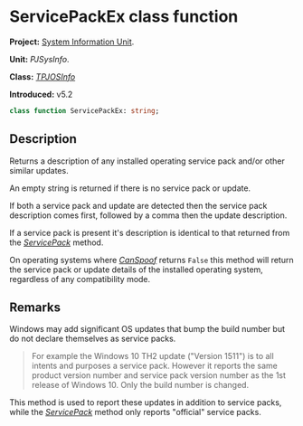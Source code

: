 # ServicePackEx class function #

**Project:** [System Information Unit](SystemInformationUnit.md).

**Unit:** _PJSysInfo_.

**Class:** _[TPJOSInfo](TPJOSInfo.md)_

**Introduced:** v5.2

```pascal
class function ServicePackEx: string;
```

## Description

Returns a description of any installed operating service pack and/or other similar updates.

An empty string is returned if there is no service pack or update. 

If both a service pack and update are detected then the service pack description comes first, followed by a comma then the update description.

If a service pack is present it's description is identical to that returned from the _[ServicePack](TPJOSInfoServicePack.md)_ method.

On operating systems where _[CanSpoof](TPJOSInfoCanSpoof.md)_ returns `False` this method will return the service pack or update details of the installed operating system, regardless of any compatibility mode.

## Remarks

Windows may add significant OS updates that bump the build number but do not declare themselves as service packs. 

> For example the Windows 10 TH2 update ("Version 1511") is to all intents and purposes a service pack. However it reports the same product version number and service pack version number as the 1st release of Windows 10. Only the build number is changed.

This method is used to report these updates in addition to service packs, while the _[ServicePack](TPJOSInfoServicePack.md)_ method only reports "official" service packs.
